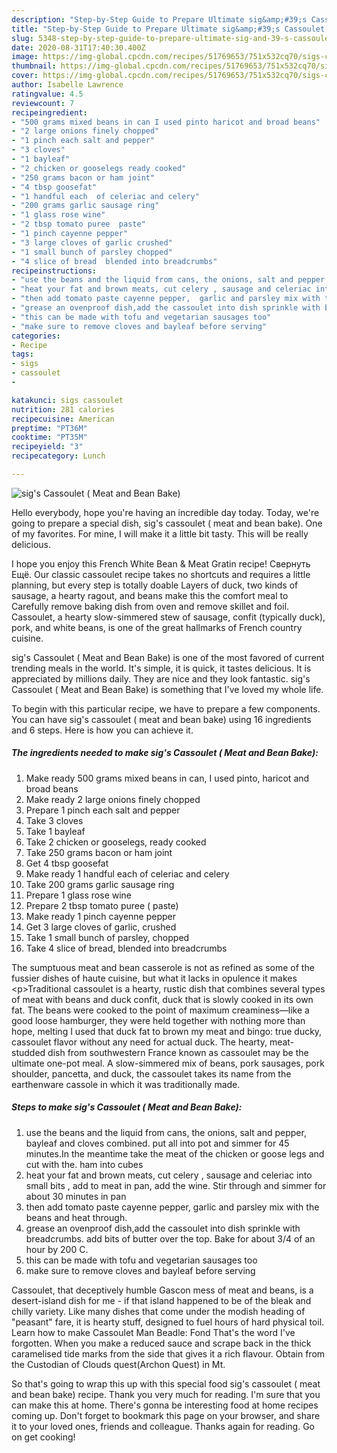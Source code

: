 ```yaml
---
description: "Step-by-Step Guide to Prepare Ultimate sig&amp;#39;s Cassoulet ( Meat and Bean Bake)"
title: "Step-by-Step Guide to Prepare Ultimate sig&amp;#39;s Cassoulet ( Meat and Bean Bake)"
slug: 5348-step-by-step-guide-to-prepare-ultimate-sig-and-39-s-cassoulet-meat-and-bean-bake
date: 2020-08-31T17:40:30.400Z
image: https://img-global.cpcdn.com/recipes/51769653/751x532cq70/sigs-cassoulet-meat-and-bean-bake-recipe-main-photo.jpg
thumbnail: https://img-global.cpcdn.com/recipes/51769653/751x532cq70/sigs-cassoulet-meat-and-bean-bake-recipe-main-photo.jpg
cover: https://img-global.cpcdn.com/recipes/51769653/751x532cq70/sigs-cassoulet-meat-and-bean-bake-recipe-main-photo.jpg
author: Isabelle Lawrence
ratingvalue: 4.5
reviewcount: 7
recipeingredient:
- "500 grams mixed beans in can I used pinto haricot and broad beans"
- "2 large onions finely chopped"
- "1 pinch each salt and pepper"
- "3 cloves"
- "1 bayleaf"
- "2 chicken or gooselegs ready cooked"
- "250 grams bacon or ham joint"
- "4 tbsp goosefat"
- "1 handful each  of celeriac and celery"
- "200 grams garlic sausage ring"
- "1 glass rose wine"
- "2 tbsp tomato puree  paste"
- "1 pinch cayenne pepper"
- "3 large cloves of garlic crushed"
- "1 small bunch of parsley chopped"
- "4 slice of bread  blended into breadcrumbs"
recipeinstructions:
- "use the beans and the liquid from cans, the onions, salt and pepper,  bayleaf and cloves combined. put all into pot and simmer for 45 minutes.In the meantime take the meat of the chicken or goose legs and cut with the. ham into cubes"
- "heat your fat and brown meats, cut celery , sausage and celeriac into small bits , add to meat in pan,  add the wine. Stir through and simmer for about 30 minutes in pan"
- "then add tomato paste cayenne pepper,  garlic and parsley mix with the beans and heat through."
- "grease an ovenproof dish,add the cassoulet into dish sprinkle with breadcrumbs. add bits of butter over the top.  Bake for about 3/4 of an hour by 200 C."
- "this can be made with tofu and vegetarian sausages too"
- "make sure to remove cloves and bayleaf before serving"
categories:
- Recipe
tags:
- sigs
- cassoulet
- 

katakunci: sigs cassoulet  
nutrition: 281 calories
recipecuisine: American
preptime: "PT36M"
cooktime: "PT35M"
recipeyield: "3"
recipecategory: Lunch

---
```



![sig&#39;s Cassoulet ( Meat and Bean Bake)](https://img-global.cpcdn.com/recipes/51769653/751x532cq70/sigs-cassoulet-meat-and-bean-bake-recipe-main-photo.jpg)

Hello everybody, hope you're having an incredible day today. Today, we're going to prepare a special dish, sig&#39;s cassoulet ( meat and bean bake). One of my favorites. For mine, I will make it a little bit tasty. This will be really delicious.

I hope you enjoy this French White Bean &amp; Meat Gratin recipe! Свернуть Ещё. Our classic cassoulet recipe takes no shortcuts and requires a little planning, but every step is totally doable Layers of duck, two kinds of sausage, a hearty ragout, and beans make this the comfort meal to Carefully remove baking dish from oven and remove skillet and foil. Cassoulet, a hearty slow-simmered stew of sausage, confit (typically duck), pork, and white beans, is one of the great hallmarks of French country cuisine.

sig&#39;s Cassoulet ( Meat and Bean Bake) is one of the most favored of current trending meals in the world. It's simple, it is quick, it tastes delicious. It is appreciated by millions daily. They are nice and they look fantastic. sig&#39;s Cassoulet ( Meat and Bean Bake) is something that I've loved my whole life.


To begin with this particular recipe, we have to prepare a few components. You can have sig&#39;s cassoulet ( meat and bean bake) using 16 ingredients and 6 steps. Here is how you can achieve it.

<!--inarticleads1-->

##### The ingredients needed to make sig&#39;s Cassoulet ( Meat and Bean Bake):

1. Make ready 500 grams mixed beans in can, I used pinto, haricot and broad beans
1. Make ready 2 large onions finely chopped
1. Prepare 1 pinch each salt and pepper
1. Take 3 cloves
1. Take 1 bayleaf
1. Take 2 chicken or gooselegs, ready cooked
1. Take 250 grams bacon or ham joint
1. Get 4 tbsp goosefat
1. Make ready 1 handful each  of celeriac and celery
1. Take 200 grams garlic sausage ring
1. Prepare 1 glass rose wine
1. Prepare 2 tbsp tomato puree ( paste)
1. Make ready 1 pinch cayenne pepper
1. Get 3 large cloves of garlic, crushed
1. Take 1 small bunch of parsley, chopped
1. Take 4 slice of bread,  blended into breadcrumbs


The sumptuous meat and bean casserole is not as refined as some of the fussier dishes of haute cuisine, but what it lacks in opulence it makes &lt;p&gt;Traditional cassoulet is a hearty, rustic dish that combines several types of meat with beans and duck confit, duck that is slowly cooked in its own fat. The beans were cooked to the point of maximum creaminess—like a good loose hamburger, they were held together with nothing more than hope, melting I used that duck fat to brown my meat and bingo: true ducky, cassoulet flavor without any need for actual duck. The hearty, meat-studded dish from southwestern France known as cassoulet may be the ultimate one-pot meal. A slow-simmered mix of beans, pork sausages, pork shoulder, pancetta, and duck, the cassoulet takes its name from the earthenware cassole in which it was traditionally made. 

<!--inarticleads2-->

##### Steps to make sig&#39;s Cassoulet ( Meat and Bean Bake):

1. use the beans and the liquid from cans, the onions, salt and pepper,  bayleaf and cloves combined. put all into pot and simmer for 45 minutes.In the meantime take the meat of the chicken or goose legs and cut with the. ham into cubes
1. heat your fat and brown meats, cut celery , sausage and celeriac into small bits , add to meat in pan,  add the wine. Stir through and simmer for about 30 minutes in pan
1. then add tomato paste cayenne pepper,  garlic and parsley mix with the beans and heat through.
1. grease an ovenproof dish,add the cassoulet into dish sprinkle with breadcrumbs. add bits of butter over the top.  Bake for about 3/4 of an hour by 200 C.
1. this can be made with tofu and vegetarian sausages too
1. make sure to remove cloves and bayleaf before serving


Cassoulet, that deceptively humble Gascon mess of meat and beans, is a desert-island dish for me - if that island happened to be of the bleak and chilly variety. Like many dishes that come under the modish heading of &#34;peasant&#34; fare, it is hearty stuff, designed to fuel hours of hard physical toil. Learn how to make Cassoulet Man Beadle: Fond That&#39;s the word I&#39;ve forgotten. When you make a reduced sauce and scrape back in the thick caramelised tide marks from the side that gives it a rich flavour. Obtain from the Custodian of Clouds quest(Archon Quest) in Mt. 

So that's going to wrap this up with this special food sig&#39;s cassoulet ( meat and bean bake) recipe. Thank you very much for reading. I'm sure that you can make this at home. There's gonna be interesting food at home recipes coming up. Don't forget to bookmark this page on your browser, and share it to your loved ones, friends and colleague. Thanks again for reading. Go on get cooking!
